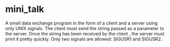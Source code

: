# mini_talk
A small data exchange program in the form of a client and a server using only UNIX signals. The client must send the string passed as a parameter to the server. Once the string has been received by the client , the server must print it pretty quickly. Only two signals are allowed: SIGUSR1 and SIGUSR2.
